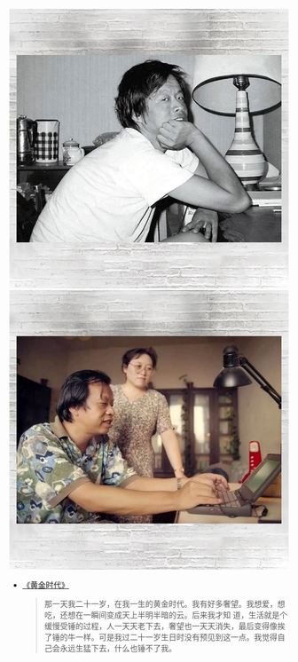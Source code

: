 ![王小波](image/王小波.jpg ":size=47%") ![王小波2](image/王小波2.jpg ":size=47%") 

- [《黄金时代》](/王小波/黄金时代 "黄金时代")

  > 那一天我二十一岁，在我一生的黄金时代。我有好多奢望。我想爱，想吃，还想在一瞬间变成天上半明半暗的云。后来我才知
  > 道，生活就是个缓慢受锤的过程，人一天天老下去，奢望也一天天消失，最后变得像挨了锤的牛一样。可是我过二十一岁生日时没有预见到这一点。我觉得自己会永远生猛下去，什么也锤不了我。